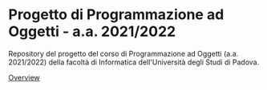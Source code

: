 # Progetto di Programmazione ad Oggetti - a.a. 2021/2022
Repository del progetto del corso di Programmazione ad Oggetti (a.a. 2021/2022) della facoltà di Informatica dell'Università degli Studi di Padova.

[Overview](https://docs.google.com/document/d/1khDLX8VnPinAJ7_qT-5QfhTTGo31zxCOC7QZjPmMbG0/edit)
